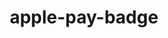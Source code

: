 ---
title: apple-pay-badge
unicode_regular: 
unicode_bold: 
unicode_solid: 
unicode_brand: \ea08
---